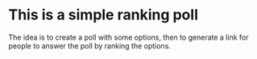# This is a simple ranking poll

The idea is to create a poll with some options, then to generate a link for people to answer the poll by ranking the options.